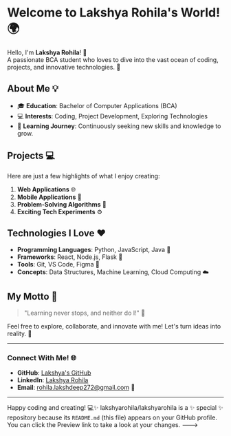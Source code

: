 # Welcome to Lakshya Rohila's World! 🌍

Hello, I'm **Lakshya Rohila**! 👋  
A passionate BCA student who loves to dive into the vast ocean of coding, projects, and innovative technologies. 🚀

## About Me 💡
- 🎓 **Education**: Bachelor of Computer Applications (BCA)
- 💻 **Interests**: Coding, Project Development, Exploring Technologies  
- 🌱 **Learning Journey**: Continuously seeking new skills and knowledge to grow.

## Projects 💻
Here are just a few highlights of what I enjoy creating:
1. **Web Applications** 🌐
2. **Mobile Applications** 📱
3. **Problem-Solving Algorithms** 🤖
4. **Exciting Tech Experiments** ⚙️

## Technologies I Love ❤️
- **Programming Languages**: Python, JavaScript, Java 🌟  
- **Frameworks**: React, Node.js, Flask 🌱  
- **Tools**: Git, VS Code, Figma 🔧  
- **Concepts**: Data Structures, Machine Learning, Cloud Computing ☁️  

## My Motto 🌟
> "Learning never stops, and neither do I!" 🙌  

Feel free to explore, collaborate, and innovate with me! Let's turn ideas into reality. 🤝  

---

### Connect With Me! 🌐
- **GitHub**: [Lakshya's GitHub](#)  
- **LinkedIn**: [Lakshya Rohila](#)  
- **Email**: rohila.lakshdeep272@gmail.com 📧  

---

Happy coding and creating! 💻✨
lakshyarohila/lakshyarohila is a ✨ special ✨ repository because its `README.md` (this file) appears on your GitHub profile.
You can click the Preview link to take a look at your changes.
--->
